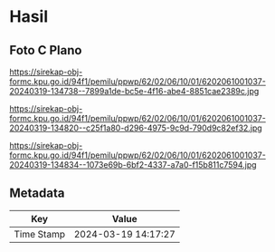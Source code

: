 # Hasil

## Foto C Plano

https://sirekap-obj-formc.kpu.go.id/94f1/pemilu/ppwp/62/02/06/10/01/6202061001037-20240319-134738--7899a1de-bc5e-4f16-abe4-8851cae2389c.jpg

https://sirekap-obj-formc.kpu.go.id/94f1/pemilu/ppwp/62/02/06/10/01/6202061001037-20240319-134820--c25f1a80-d296-4975-9c9d-790d9c82ef32.jpg

https://sirekap-obj-formc.kpu.go.id/94f1/pemilu/ppwp/62/02/06/10/01/6202061001037-20240319-134834--1073e69b-6bf2-4337-a7a0-f15b811c7594.jpg


## Metadata

| Key        | Value               |
| ---------- | ------------------- |
| Time Stamp | 2024-03-19 14:17:27 |



